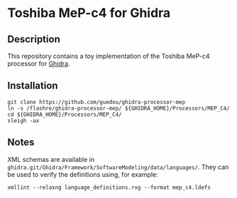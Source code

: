 # Toshiba MeP-c4 for Ghidra
 
## Description

This repository contains a toy implementation of the Toshiba MeP-c4 processor
for [Ghidra](https://github.com/NationalSecurityAgency/ghidra).

## Installation

```
git clone https://github.com/guedou/ghidra-processor-mep
ln -s /flashre/ghidra-processor-mep/ ${GHIDRA_HOME}/Processors/MEP_C4/
cd ${GHIDRA_HOME}/Processors/MEP_C4/
sleigh -ax
```

## Notes

XML schemas are available in `ghidra.git/Ghidra/Framework/SoftwareModeling/data/languages/`. They can be
used to verify the definitions using, for example:
```
xmllint --relaxng language_definitions.rxg --format mep_c4.ldefs
```
